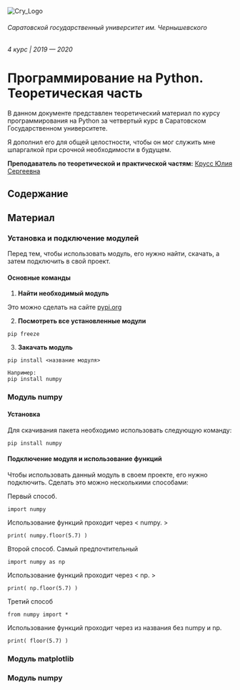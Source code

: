 ![Сгу_Logo](https://user-images.githubusercontent.com/20648009/70866700-e6191d00-1f7d-11ea-8bc7-975041b73553.png)

###### Саратовской государственный университет им. Чернышевского
###### 4 курс | 2019 — 2020


# Программирование на Python.  Теоретическая часть

В данном документе представлен теоретический материал по курсу программирования на Python за четвертый курс в Саратовском Государственном университете.

Я дополнил его для общей целостности, чтобы он мог служить мне шпаргалкой при срочной необходимости в будущем.

**Преподаватель по теоретической и практической частям:** [Крусс Юлия Сергеевна](https://www.sgu.ru/person/kruss-yuliya-sergeevna)

## Содержание 

## Материал

### Установка и подключение модулей

Перед тем, чтобы использовать модуль, его нужно найти, скачать, а затем подключить в свой проект.

#### Основные команды

1. **Найти необходимый модуль**

Это можно сделать на сайте [pypi.org](https://pypi.org/)

2. **Посмотреть все установленные модули**

```
pip freeze
```

3. **Закачать модуль**

```
pip install <название модуля>

Например:
pip install numpy
```

### Модуль numpy

#### Установка

Для скачивания пакета необходимо использовать следующую команду: 
```
pip install numpy
```

#### Подключение модуля и использование функций

Чтобы использовать данный модуль в своем проекте, его нужно подключить. Сделать это можно несколькими способами:

Первый способ.

```
import numpy
```

Использование функций проходит через < numpy. > 

```
print( numpy.floor(5.7) )
```

Второй способ. Самый предпочтительный

```
import numpy as np
```

Использование функций проходит через < np. > 

```
print( np.floor(5.7) )
```
Третий способ

```
from numpy import *
```
Использование функций проходит через из названия без numpy и np. 

```
print( floor(5.7) )
```

### Модуль matplotlib

### Модуль numpy
